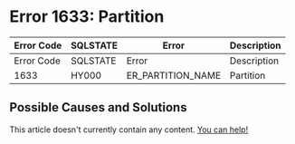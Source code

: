 
# Error 1633: Partition


| Error Code | SQLSTATE | Error | Description |
| --- | --- | --- | --- |
| Error Code | SQLSTATE | Error | Description |
| 1633 | HY000 | ER_PARTITION_NAME | Partition |




## Possible Causes and Solutions


This article doesn't currently contain any content. [You can help!](/en/writing-and-editing-knowledge-base-articles/)

